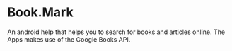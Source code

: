 # Book.Mark
An android help that helps you to search for books and articles online.
The Apps makes use of the Google Books API.
